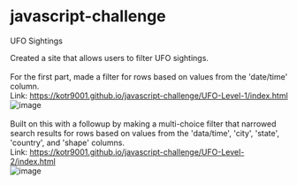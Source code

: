 # javascript-challenge
UFO Sightings


Created a site that allows users to filter UFO sightings.<br />
<br />
For the first part, made a filter for rows based on values from the 'date/time' column.<br />
Link: https://kotr9001.github.io/javascript-challenge/UFO-Level-1/index.html<br />
![image](https://github.com/KotR9001/javascript-challenge/assets/57807780/7ed7ed86-092b-493f-af64-8dc1476a5530)<br />
<br />
Built on this with a followup by making a multi-choice filter that narrowed search results for rows based
on values from the 'data/time', 'city', 'state', 'country', and 'shape' columns.<br />
Link: https://kotr9001.github.io/javascript-challenge/UFO-Level-2/index.html<br />
![image](https://github.com/KotR9001/javascript-challenge/assets/57807780/1cba93ad-4355-4bc5-a048-1dbd96d3d386)<br />
